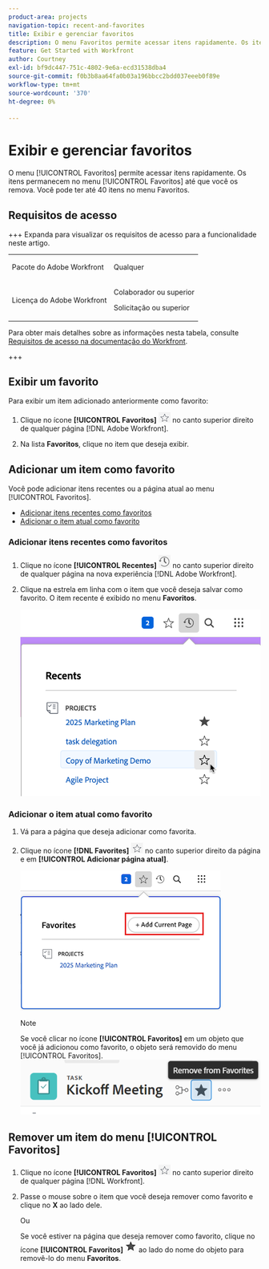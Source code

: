 ```yaml
---
product-area: projects
navigation-topic: recent-and-favorites
title: Exibir e gerenciar favoritos
description: O menu Favoritos permite acessar itens rapidamente. Os itens permanecem no menu Favoritos até que você os remova. Você pode ter até 40 itens no menu Favoritos.
feature: Get Started with Workfront
author: Courtney
exl-id: bf9dc447-751c-4802-9e6a-ecd31538dba4
source-git-commit: f0b3b8aa64fa0b03a196bbcc2bdd037eeeb0f89e
workflow-type: tm+mt
source-wordcount: '370'
ht-degree: 0%

---
```


# Exibir e gerenciar favoritos

<!-- Audited: 5/2025 -->

O menu [!UICONTROL Favoritos] permite acessar itens rapidamente. Os itens permanecem no menu [!UICONTROL Favoritos] até que você os remova. Você pode ter até 40 itens no menu Favoritos.

## Requisitos de acesso

+++ Expanda para visualizar os requisitos de acesso para a funcionalidade neste artigo.

<table style="table-layout:auto"> 
 <col> 
 </col> 
 <col> 
 </col> 
 <tbody> 
  <tr> 
   <td role="rowheader">Pacote do Adobe Workfront</td> 
   <td> <p>Qualquer</p> </td> 
  </tr> 
  <tr> 
   <td role="rowheader">Licença do Adobe Workfront</td> 
   <td> <p>
      <p>Colaborador ou superior<p>
      <p>Solicitação ou superior</td> 
  </tr> 
 </tbody> 
</table>

Para obter mais detalhes sobre as informações nesta tabela, consulte [Requisitos de acesso na documentação do Workfront](/help/quicksilver/administration-and-setup/add-users/access-levels-and-object-permissions/access-level-requirements-in-documentation.md).

+++

## Exibir um favorito

Para exibir um item adicionado anteriormente como favorito:

1. Clique no ícone **[!UICONTROL Favoritos]** ![Ícone Favoritos](assets/favorites-icon.png) no canto superior direito de qualquer página [!DNL Adobe Workfront].

1. Na lista **Favoritos**, clique no item que deseja exibir.

## Adicionar um item como favorito

Você pode adicionar itens recentes ou a página atual ao menu [!UICONTROL Favoritos].

* [Adicionar itens recentes como favoritos](#add-recent-items-as-a-favorite)
* [Adicionar o item atual como favorito](#add-the-current-item-as-a-favorite)

### Adicionar itens recentes como favoritos

1. Clique no ícone **[!UICONTROL Recentes]** ![Ícone Recentes](assets/recents-icon-40x43.png) no canto superior direito de qualquer página na nova experiência [!DNL Adobe Workfront].
1. Clique na estrela em linha com o item que você deseja salvar como favorito. O item recente é exibido no menu **Favoritos**.

   ![Marcar um item recente como favorito](assets/recents-section.png)

### Adicionar o item atual como favorito

1. Vá para a página que deseja adicionar como favorita.
1. Clique no ícone **[!DNL Favorites]** ![Favoritos](assets/favorites-icon.png) no canto superior direito da página e em **[!UICONTROL Adicionar página atual]**.

   ![Adicionar página atual aos favoritos](assets/add-current-page.png)

   >[!NOTE]
   >
   >Se você clicar no ícone **[!UICONTROL Favoritos]** em um objeto que você já adicionou como favorito, o objeto será removido do menu [!UICONTROL Favoritos].\
   >![Remover dos favoritos](assets/nwe-remove-from-favorites-350x52.png)

## Remover um item do menu [!UICONTROL Favoritos]

1. Clique no ícone **[!UICONTROL Favoritos]** ![Ícone Favoritos](assets/favorites-icon.png) no canto superior direito de qualquer página [!DNL Workfront].

1. Passe o mouse sobre o item que você deseja remover como favorito e clique no **X** ao lado dele.

   Ou

   Se você estiver na página que deseja remover como favorito, clique no ícone **[!UICONTROL Favoritos]** ![Ícone Favoritos](assets/remove-favorite-icon.png) ao lado do nome do objeto para removê-lo do menu **Favoritos**.
